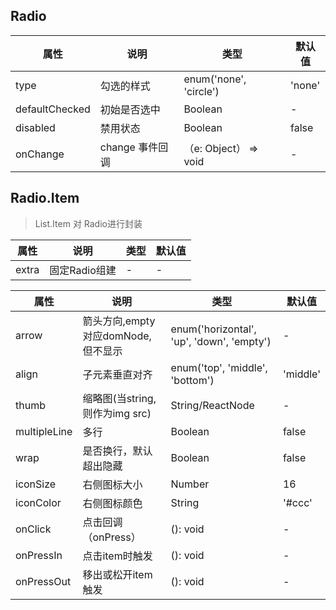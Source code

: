 ## Radio
属性 | 说明 | 类型 | 默认值
--- | --- | --- | ---
type | 勾选的样式 | enum('none', 'circle') | 'none'
defaultChecked | 初始是否选中 | Boolean | -
disabled | 禁用状态 | Boolean | false
onChange | change 事件回调 | （e: Object） => void | -

## Radio.Item
> List.Item 对 Radio进行封装

属性 | 说明 | 类型 | 默认值
--- | --- | --- | ---
extra | 固定Radio组建 | - | -

属性 | 说明 | 类型 | 默认值
--- | --- | --- | ---
arrow | 箭头方向,empty对应domNode, 但不显示 | enum('horizontal', 'up', 'down', 'empty') | -
align | 子元素垂直对齐 | enum('top', 'middle', 'bottom') | 'middle'
thumb | 缩略图(当string,则作为img src) | String/ReactNode | -
multipleLine | 多行 | Boolean | false
wrap | 是否换行，默认超出隐藏 | Boolean | false
iconSize | 右侧图标大小 | Number | 16
iconColor | 右侧图标颜色 | String | '#ccc'
onClick | 点击回调（onPress）| (): void | -
onPressIn | 点击item时触发 |  (): void | -
onPressOut | 移出或松开item触发 | (): void | -
